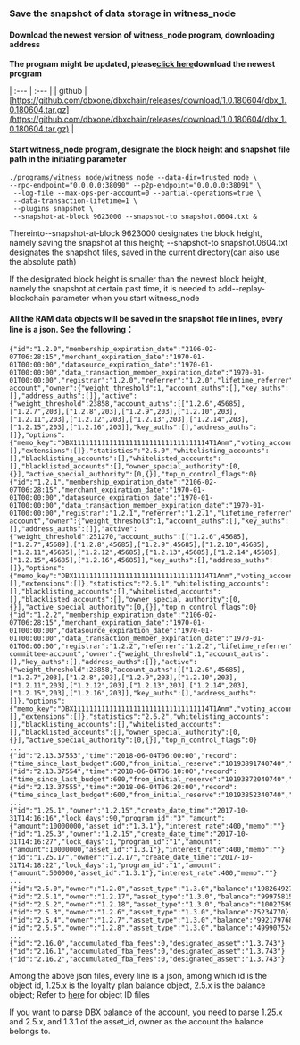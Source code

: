 ### Save the snapshot of data storage in witness_node

#### Download the newest version of witness_node program, downloading address

**The program might be updated, please**[**click here**](https://github.com/dbxone/dbxchain/releases/latest)**download the newest program**

| :--- | :--- |
| github | [https://github.com/dbxone/dbxchain/releases/download/1.0.180604/dbx_1.0.180604.tar.gz](https://github.com/dbxone/dbxchain/releases/download/1.0.180604/dbx_1.0.180604.tar.gz) |

#### Start witness_node program, designate the block height and snapshot file path in the initiating parameter

```
./programs/witness_node/witness_node --data-dir=trusted_node \
--rpc-endpoint="0.0.0.0:38090" --p2p-endpoint="0.0.0.0:38091" \
 --log-file --max-ops-per-account=0 --partial-operations=true \
 --data-transaction-lifetime=1 \
 --plugins snapshot \
 --snapshot-at-block 9623000 --snapshot-to snapshot.0604.txt &
```

Thereinto--snapshot-at-block 9623000 designates the block height, namely saving the snapshot at this height; --snapshot-to snapshot.0604.txt designates the snapshot files, saved in the current directory\(can also use the absolute path\)

If the designated block height is smaller than the newest block height, namely the snapshot at certain past time, it is needed to add--replay-blockchain parameter when you start witness_node

#### All the RAM data objects will be saved in the snapshot file in lines, every line is a json. See the following：

```
{"id":"1.2.0","membership_expiration_date":"2106-02-07T06:28:15","merchant_expiration_date":"1970-01-01T00:00:00","datasource_expiration_date":"1970-01-01T00:00:00","data_transaction_member_expiration_date":"1970-01-01T00:00:00","registrar":"1.2.0","referrer":"1.2.0","lifetime_referrer":"1.2.0","merchant_auth_referrer":"1.2.0","datasource_auth_referrer":"1.2.0","network_fee_percentage":2000,"lifetime_referrer_fee_percentage":8000,"referrer_rewards_percentage":0,"name":"committee-account","owner":{"weight_threshold":1,"account_auths":[],"key_auths":[],"address_auths":[]},"active":{"weight_threshold":23858,"account_auths":[["1.2.6",45685],["1.2.7",203],["1.2.8",203],["1.2.9",203],["1.2.10",203],["1.2.11",203],["1.2.12",203],["1.2.13",203],["1.2.14",203],["1.2.15",203],["1.2.16",203]],"key_auths":[],"address_auths":[]},"options":{"memo_key":"DBX1111111111111111111111111111111114T1Anm","voting_account":"1.2.5","num_witness":0,"num_committee":0,"votes":[],"extensions":[]},"statistics":"2.6.0","whitelisting_accounts":[],"blacklisting_accounts":[],"whitelisted_accounts":[],"blacklisted_accounts":[],"owner_special_authority":[0,{}],"active_special_authority":[0,{}],"top_n_control_flags":0}
{"id":"1.2.1","membership_expiration_date":"2106-02-07T06:28:15","merchant_expiration_date":"1970-01-01T00:00:00","datasource_expiration_date":"1970-01-01T00:00:00","data_transaction_member_expiration_date":"1970-01-01T00:00:00","registrar":"1.2.1","referrer":"1.2.1","lifetime_referrer":"1.2.1","merchant_auth_referrer":"1.2.0","datasource_auth_referrer":"1.2.0","network_fee_percentage":2000,"lifetime_referrer_fee_percentage":8000,"referrer_rewards_percentage":0,"name":"witness-account","owner":{"weight_threshold":1,"account_auths":[],"key_auths":[],"address_auths":[]},"active":{"weight_threshold":251270,"account_auths":[["1.2.6",45685],["1.2.7",45689],["1.2.8",45685],["1.2.9",45685],["1.2.10",45685],["1.2.11",45685],["1.2.12",45685],["1.2.13",45685],["1.2.14",45685],["1.2.15",45685],["1.2.16",45685]],"key_auths":[],"address_auths":[]},"options":{"memo_key":"DBX1111111111111111111111111111111114T1Anm","voting_account":"1.2.5","num_witness":0,"num_committee":0,"votes":[],"extensions":[]},"statistics":"2.6.1","whitelisting_accounts":[],"blacklisting_accounts":[],"whitelisted_accounts":[],"blacklisted_accounts":[],"owner_special_authority":[0,{}],"active_special_authority":[0,{}],"top_n_control_flags":0}
{"id":"1.2.2","membership_expiration_date":"2106-02-07T06:28:15","merchant_expiration_date":"1970-01-01T00:00:00","datasource_expiration_date":"1970-01-01T00:00:00","data_transaction_member_expiration_date":"1970-01-01T00:00:00","registrar":"1.2.2","referrer":"1.2.2","lifetime_referrer":"1.2.2","merchant_auth_referrer":"1.2.0","datasource_auth_referrer":"1.2.0","network_fee_percentage":2000,"lifetime_referrer_fee_percentage":8000,"referrer_rewards_percentage":0,"name":"relaxed-committee-account","owner":{"weight_threshold":1,"account_auths":[],"key_auths":[],"address_auths":[]},"active":{"weight_threshold":23858,"account_auths":[["1.2.6",45685],["1.2.7",203],["1.2.8",203],["1.2.9",203],["1.2.10",203],["1.2.11",203],["1.2.12",203],["1.2.13",203],["1.2.14",203],["1.2.15",203],["1.2.16",203]],"key_auths":[],"address_auths":[]},"options":{"memo_key":"DBX1111111111111111111111111111111114T1Anm","voting_account":"1.2.5","num_witness":0,"num_committee":0,"votes":[],"extensions":[]},"statistics":"2.6.2","whitelisting_accounts":[],"blacklisting_accounts":[],"whitelisted_accounts":[],"blacklisted_accounts":[],"owner_special_authority":[0,{}],"active_special_authority":[0,{}],"top_n_control_flags":0}
...
{"id":"2.13.37553","time":"2018-06-04T06:00:00","record":{"time_since_last_budget":600,"from_initial_reserve":"10193891740740","from_accumulated_fees":0,"from_unused_witness_budget":300000,"requested_witness_budget":20000000,"total_budget":24209195,"witness_budget":20000000,"worker_budget":4209195,"leftover_worker_funds":4209195,"supply_delta":19700000}}
{"id":"2.13.37554","time":"2018-06-04T06:10:00","record":{"time_since_last_budget":600,"from_initial_reserve":"10193872040740","from_accumulated_fees":0,"from_unused_witness_budget":300000,"requested_witness_budget":20000000,"total_budget":24209148,"witness_budget":20000000,"worker_budget":4209148,"leftover_worker_funds":4209148,"supply_delta":19700000}}
{"id":"2.13.37555","time":"2018-06-04T06:20:00","record":{"time_since_last_budget":600,"from_initial_reserve":"10193852340740","from_accumulated_fees":0,"from_unused_witness_budget":300000,"requested_witness_budget":20000000,"total_budget":24209101,"witness_budget":20000000,"worker_budget":4209101,"leftover_worker_funds":4209101,"supply_delta":19700000}}
...
{"id":"1.25.1","owner":"1.2.15","create_date_time":"2017-10-31T14:16:16","lock_days":90,"program_id":"3","amount":{"amount":10000000,"asset_id":"1.3.1"},"interest_rate":400,"memo":""}
{"id":"1.25.3","owner":"1.2.15","create_date_time":"2017-10-31T14:16:27","lock_days":1,"program_id":"1","amount":{"amount":10000000,"asset_id":"1.3.1"},"interest_rate":400,"memo":""}
{"id":"1.25.17","owner":"1.2.17","create_date_time":"2017-10-31T14:18:22","lock_days":1,"program_id":"1","amount":{"amount":500000,"asset_id":"1.3.1"},"interest_rate":400,"memo":""}
...
{"id":"2.5.0","owner":"1.2.0","asset_type":"1.3.0","balance":"1982649276131"}
{"id":"2.5.1","owner":"1.2.17","asset_type":"1.3.0","balance":"99975815407107840"}
{"id":"2.5.2","owner":"1.2.18","asset_type":"1.3.0","balance":"100275999963"}
{"id":"2.5.3","owner":"1.2.6","asset_type":"1.3.0","balance":75234770}
{"id":"2.5.4","owner":"1.2.7","asset_type":"1.3.0","balance":"9921797683209"}
{"id":"2.5.5","owner":"1.2.8","asset_type":"1.3.0","balance":"49990752447"}
...
{"id":"2.16.0","accumulated_fba_fees":0,"designated_asset":"1.3.743"}
{"id":"2.16.1","accumulated_fba_fees":0,"designated_asset":"1.3.743"}
{"id":"2.16.2","accumulated_fba_fees":0,"designated_asset":"1.3.743"}
```

Among the above json files, every line is a json, among which id is the object id, 1.25.x is the loyalty plan balance object, 2.5.x is the balance object; Refer to [here](https://github.com/dbxone/dbxchain/wiki/Objects-and-IDS) for object ID files

If you want to parse DBX balance of the account, you need to parse 1.25.x and 2.5.x, and 1.3.1 of the asset_id, owner as the account the balance belongs to.
